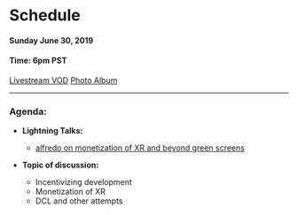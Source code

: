 # Schedule

#### Sunday June 30, 2019
#### **Time:** 6pm PST

[Livestream VOD](https://youtu.be/4cRwS1Z0rA8)
[Photo Album](https://imgur.com/a/d1pChra)

-------------------------------------------


### **Agenda:**

 - **Lightning Talks:**
   - [alfredo on monetization of XR and beyond green screens](https://youtu.be/5U_UrFnVzzs)

 - **Topic of discussion:**
   - Incentivizing development
   - Monetization of XR
   - DCL and other attempts
